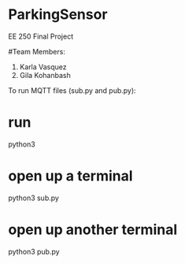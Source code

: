 # ParkingSensor
EE 250 Final Project 


#Team Members:
 1. Karla Vasquez
 2. Gila Kohanbash

To run MQTT files (sub.py and pub.py):
# run 
python3 

# open up a terminal
python3 sub.py 

# open up another terminal
python3 pub.py
